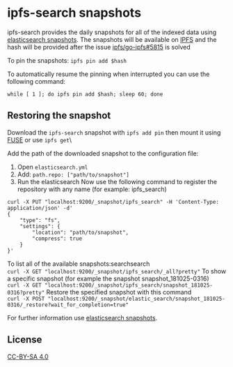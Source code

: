# ipfs-search snapshots
ipfs-search provides the daily snapshots for all of the indexed data using 
[elasticsearch snapshots](https://www.elastic.co/guide/en/elasticsearch/reference/current/modules-snapshots.html).
The snapshots will be available on [IPFS](https://ipfs.io/) and the hash will be provided after the issue [ipfs/go-ipfs#5815](https://github.com/ipfs/go-ipfs/issues/5815) is solved
<!-- The snapshots are available on [IPFS](https://ipfs.io/) with the following hash: `Qmc3RxfyZTPf7omWN1XxDkaZhp93ukfLSY14CTC8n1v5Hv` -->

To pin the snapshots:
`ipfs pin add $hash`

To automatically resume the pinning when interrupted you can use the following command:
```
while [ 1 ]; do ipfs pin add $hash; sleep 60; done
```

## Restoring the snapshot
Download the `ipfs-search` snapshot with  `ipfs add pin` then mount it using 
[FUSE](https://github.com/ipfs/go-ipfs/blob/master/docs/fuse.md) or use `ipfs get`\

Add the path of the downloaded snapshot to the configuration file:
1. Open `elasticsearch.yml`
2. Add: `path.repo: ["path/to/snapshot"]`
3. Run the elasticsearch
 Now use the following command to register the repository with any name (for example: ipfs_search)
```
curl -X PUT "localhost:9200/_snapshot/ipfs_search" -H 'Content-Type: application/json' -d'
{
    "type": "fs",
    "settings": {
        "location": "path/to/snapshot",
        "compress": true
    }
}'
```
To list all of the available snapshots:searchsearch\
`curl -X GET "localhost:9200/_snapshot/ipfs_search/_all?pretty"`
 To show a specific snapshot (for example the snapshot snapshot_181025-0316)\
`curl -X GET "localhost:9200/_snapshot/ipfs_search/snapshot_181025-0316?pretty"`
 Restore the specified snapshot with this command\
`curl -X POST "localhost:9200/_snapshot/elastic_search/snapshot_181025-0316/_restore?wait_for_completion=true"`

For further information use [elasticsearch snapshots](https://www.elastic.co/guide/en/elasticsearch/reference/current/modules-snapshots.html).

## License
[CC-BY-SA 4.0](https://github.com/idleberg/Creative-Commons-Markdown/blob/master/4.0/by-sa.markdown)
